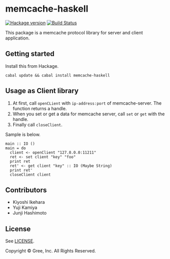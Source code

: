memcache-haskell
================

[![Hackage version](https://img.shields.io/hackage/v/memcache-haskell.svg?style=flat)](https://hackage.haskell.org/package/memcache-haskell)  [![Build Status](https://travis-ci.org/gree/memcache-haskell.png?branch=master)](https://travis-ci.org/gree/memcache-haskell)

This package is a memcache protocol library for server and client application.

## Getting started

Install this from Hackage.

    cabal update && cabal install memcache-haskell

## Usage as Client library

1. At first, call `openCLient` with `ip-address:port` of memcache-server. The function returns a handle.
2. When you set or get a data for memcache server, call `set` or `get` with the handle.
3. Finally call `closeClient`.

Sample is below.

```
main :: IO ()
main = do
  client <- openClient "127.0.0.0:11211"
  ret <- set client "key" "foo"
  print ret
  ret' <- get client "key" :: IO (Maybe String)
  print ret'
  closeClient client
```

## Contributors

* Kiyoshi Ikehara
* Yuji Kamiya
* Junji Hashimoto

## License

See [LICENSE](LICENSE).

Copyright © Gree, Inc. All Rights Reserved.
